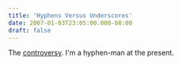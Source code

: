```yaml
---
title: 'Hyphens Versus Underscores'
date: 2007-01-03T23:05:00.000-08:00
draft: false
---
```


The [controversy](http://www.codinghorror.com/blog/archives/000574.html). I'm a hyphen-man at the present.